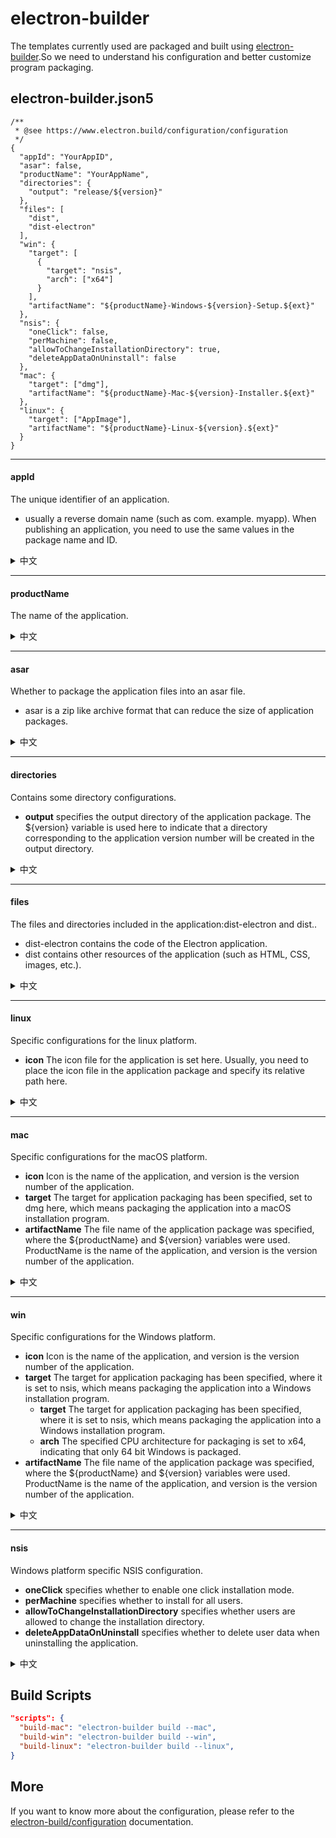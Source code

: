 # electron-builder

The templates currently used are packaged and built using [electron-builder](https://www.electron.build/).So we need to understand his configuration and better customize program packaging.

## electron-builder.json5

```json5
/**
 * @see https://www.electron.build/configuration/configuration
 */
{
  "appId": "YourAppID",
  "asar": false,
  "productName": "YourAppName",
  "directories": {
    "output": "release/${version}"
  },
  "files": [
    "dist",
    "dist-electron"
  ],
  "win": {
    "target": [
      {
        "target": "nsis",
        "arch": ["x64"]
      }
    ],
    "artifactName": "${productName}-Windows-${version}-Setup.${ext}"
  },
  "nsis": {
    "oneClick": false,
    "perMachine": false,
    "allowToChangeInstallationDirectory": true,
    "deleteAppDataOnUninstall": false
  },
  "mac": {
    "target": ["dmg"],
    "artifactName": "${productName}-Mac-${version}-Installer.${ext}"
  },
  "linux": {
    "target": ["AppImage"],
    "artifactName": "${productName}-Linux-${version}.${ext}"
  }
}
```

---

#### appId

The unique identifier of an application.
- usually a reverse domain name (such as com. example. myapp). When publishing an application, you need to use the same values in the package name and ID.

<details>
  <summary>
  中文
  </summary>
  应用程序的唯一标识符。
 <li>通常是一个反向域名（例如：com.example.myapp）。在发布应用程序时，您需要在包的名称和 ID 中使用相同的值。</li>
</details>

---

#### productName

The name of the application.

<details>
  <summary>
  中文
  </summary>
  应用程序的名称。
</details>

---

#### asar

Whether to package the application files into an asar file. 

- asar is a zip like archive format that can reduce the size of application packages.

<details>
  <summary>
  中文
  </summary>
  asar 是否将应用程序文件打包成一个 asar 文件。
<li>asar 是一种类似于 zip 的归档格式，可以减小应用程序包的大小。</li>
</details>

---

#### directories

 Contains some directory configurations.

- **output** specifies the output directory of the application package. The ${version} variable is used here to indicate that a directory corresponding to the application version number will be created in the output directory.

<details>
  <summary>
  中文
  </summary>
包含了一些目录配置。
<li>output 指定了应用程序包的输出目录。这里使用了 ${version} 变量，表示将在输出目录下创建一个与应用程序版本号相对应的目录。</li>
</details>

---

#### files

The files and directories included in the application:dist-electron and dist..

- dist-electron contains the code of the Electron application.
- dist contains other resources of the application (such as HTML, CSS, images, etc.).

<details>
  <summary>
  中文
  </summary>
应用程序包含的文件和目录：dist-electron 和 dist。
<li>dist-electron 包含 Electron 应用程序的代码，</li>
<li>dist 包含应用程序的其他资源（如 HTML、CSS、图片等）。</li>
</details>

---

#### linux
Specific configurations for the linux platform.

- **icon** The icon file for the application is set here. Usually, you need to place the icon file in the application package and specify its relative path here.

<details>
  <summary>
  中文
  </summary>
  linux 平台的特定配置。
 <li>icon 这里设置了应用程序的图标文件。通常情况下，您需要将图标文件放在应用程序包中，并在这里指定其相对路径。</li>
</details>

---

#### mac

Specific configurations for the macOS platform.

- **icon** Icon is the name of the application, and version is the version number of the application.
- **target** The target for application packaging has been specified, set to dmg here, which means packaging the application into a macOS installation program.
- **artifactName**  The file name of the application package was specified, where the ${productName} and ${version} variables were used. ProductName is the name of the application, and version is the version number of the application.

<details>
  <summary>
  中文
  </summary>
macOS 平台的特定配置。

<li> icon 是应用程序的名称，version 是应用程序的版本号。</li>
<li> target指定了应用程序打包的目标，这里设置为 dmg，表示将应用程序打包成一个 macOS 安装程序。</li>
<li> artifactName 指定了应用程序包的文件名，这里使用了 ${productName} 和 ${version} 变量。productName 是应用程序的名称，version 是应用程序的版本号。</li>
</details>

---

#### win

Specific configurations for the Windows platform.

- **icon** Icon is the name of the application, and version is the version number of the application.
- **target** The target for application packaging has been specified, where it is set to nsis, which means packaging the application into a Windows installation program.
  - **target** The target for application packaging has been specified, where it is set to nsis, which means packaging the application into a Windows installation program.
  - **arch** The specified CPU architecture for packaging is set to x64, indicating that only 64 bit Windows is packaged.
- **artifactName** The file name of the application package was specified, where the ${productName} and ${version} variables were used. ProductName is the name of the application, and version is the version number of the application.

<details>
  <summary>
  中文
  </summary>
 Windows 平台的特定配置。
<li>icon 是应用程序的名称，version 是应用程序的版本号。</li>
<ul>
<li>target</li>
  <ul>
  <li>target 指定了应用程序打包的目标，这里设置为 nsis，表示将应用程序打包成一个 Windows 安装程序。</li>
  <li>arch 指定了打包的 CPU 架构，这里设置为 x64，表示仅打包 64 位 Windows。</li>
  </ul>
</ul>
<li>artifactName 指定了应用程序包的文件名，这里使用了 ${productName} 和 ${version} 变量。productName 是应用程序的名称，version 是应用程序的版本号。</li>
</details>

---

#### nsis

Windows platform specific NSIS configuration.

- **oneClick** specifies whether to enable one click installation mode.
- **perMachine** specifies whether to install for all users.
- **allowToChangeInstallationDirectory** specifies whether users are allowed to change the installation directory.
- **deleteAppDataOnUninstall** specifies whether to delete user data when uninstalling the application.

<details>
  <summary>
  中文
  </summary>
Windows平台特定的 NSIS 配置。
 <li> oneClick : 指定是否启用一键安装模式，</li>
 <li> perMachine : 指定是否为所有用户安装，</li>
 <li> allowToChangeInstallationDirectory : 指定是否允许用户更改安装目录，</li>
 <li> deleteAppDataOnUninstall : 指定是否在卸载应用程序时删除用户数据。</li>
</details>

## Build Scripts

```json
"scripts": {
  "build-mac": "electron-builder build --mac",
  "build-win": "electron-builder build --win",
  "build-linux": "electron-builder build --linux",
}
```

## More

If you want to know more about the configuration, please refer to the [electron-build/configuration](https://www.electron.build/configuration/configuration) documentation.
